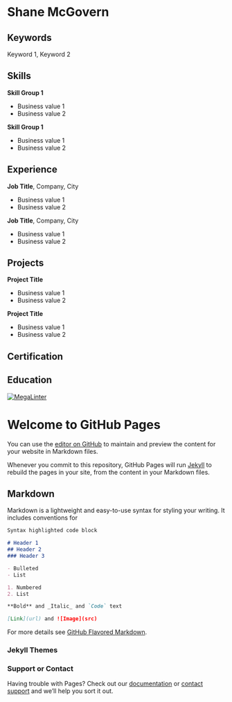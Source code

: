 # Shane McGovern

## Keywords
Keyword 1, Keyword 2

## Skills
__Skill Group 1__
- Business value 1
- Business value 2

__Skill Group 1__
- Business value 1
- Business value 2

## Experience
__Job Title__, Company, City
- Business value 1
- Business value 2

__Job Title__, Company, City
- Business value 1
- Business value 2

## Projects
__Project Title__
- Business value 1
- Business value 2

__Project Title__
- Business value 1
- Business value 2

## Certification

## Education


[![MegaLinter](https://github.com/ShaneMcGovern/shanemcgovern.github.io/actions/workflows/mega-linter.yml/badge.svg?branch=main)](https://github.com/ShaneMcGovern/shanemcgovern.github.io/actions/workflows/mega-linter.yml?query=branch%3Amain)





# Welcome to GitHub Pages

You can use the [editor on GitHub](https://github.com/ShaneMcGovern/shanemcgovern.github.io/edit/main/index.md) to maintain and preview the content for your website in Markdown files.

Whenever you commit to this repository, GitHub Pages will run [Jekyll](https://jekyllrb.com/) to rebuild the pages in your site, from the content in your Markdown files.

## Markdown

Markdown is a lightweight and easy-to-use syntax for styling your writing. It includes conventions for

```markdown
Syntax highlighted code block

# Header 1
## Header 2
### Header 3

- Bulleted
- List

1. Numbered
2. List

**Bold** and _Italic_ and `Code` text

[Link](url) and ![Image](src)
```

For more details see [GitHub Flavored Markdown](https://guides.github.com/features/mastering-markdown/).

### Jekyll Themes

<!-- Your Pages site will use the layout and styles from the Jekyll theme you have selected in your [repository settings](https://github.com/ShaneMcGovern/shanemcgovern.github.io/settings/pages). The name of this theme is saved in the Jekyll `_config.yml` configuration file. -->

### Support or Contact

Having trouble with Pages? Check out our [documentation](https://docs.github.com/categories/github-pages-basics/) or [contact support](https://support.github.com/contact) and we’ll help you sort it out.
